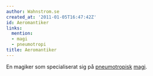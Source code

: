 ```yaml
---
author: Wahnstrom.se
created_at: '2011-01-05T16:47:42Z'
id: Aeromantiker
links:
  mention:
  - magi
  - pneumotropi
title: Aeromantiker
---
```


En magiker som specialiserat sig på [pneumotropisk][] [magi].

  [pneumotropisk]: pneumotropi
  [magi]: magi